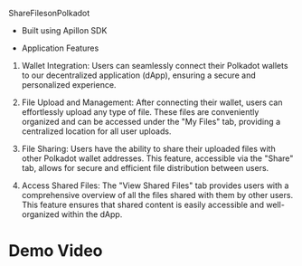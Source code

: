 ShareFilesonPolkadot

- Built using Apillon SDK

* Application Features

1. Wallet Integration: Users can seamlessly connect their Polkadot wallets to our decentralized application (dApp), ensuring a secure and personalized experience.

2. File Upload and Management: After connecting their wallet, users can effortlessly upload any type of file. These files are conveniently organized and can be accessed under the "My Files" tab, providing a centralized location for all user uploads.

3. File Sharing: Users have the ability to share their uploaded files with other Polkadot wallet addresses. This feature, accessible via the "Share" tab, allows for secure and efficient file distribution between users.

4. Access Shared Files: The "View Shared Files" tab provides users with a comprehensive overview of all the files shared with them by other users. This feature ensures that shared content is easily accessible and well-organized within the dApp.

# Demo Video